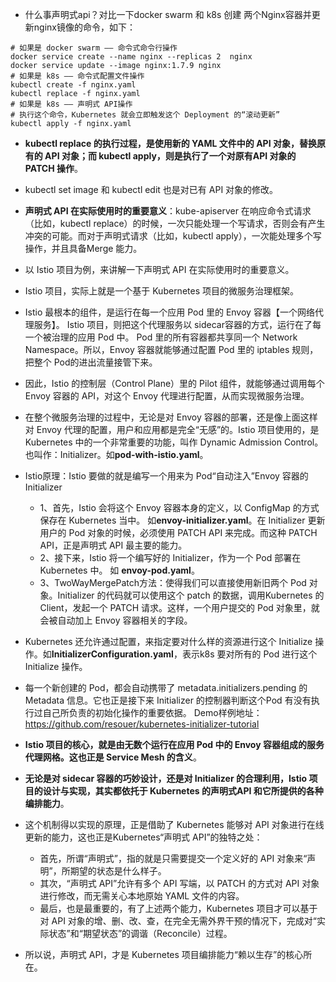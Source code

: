 - 什么事声明式api？对比一下docker swarm 和 k8s 创建 两个Nginx容器并更新nginx镜像的命令，如下：

```shell
# 如果是 docker swarm —— 命令式命令行操作
docker service create --name nginx --replicas 2  nginx
docker service update --image nginx:1.7.9 nginx
# 如果是 k8s —— 命令式配置文件操作
kubectl create -f nginx.yaml
kubectl replace -f nginx.yaml
# 如果是 k8s —— 声明式 API操作  
# 执行这个命令，Kubernetes 就会立即触发这个 Deployment 的“滚动更新”
kubectl apply -f nginx.yaml
```

- **kubectl replace 的执行过程，是使用新的 YAML 文件中的 API 对象，替换原有的 API 对象；而 kubectl apply，则是执行了一个对原有API 对象的 PATCH 操作**。
- kubectl set image 和 kubectl edit 也是对已有 API 对象的修改。
- **声明式 API 在实际使用时的重要意义**：kube-apiserver 在响应命令式请求（比如，kubectl
  replace）的时候，一次只能处理一个写请求，否则会有产生冲突的可能。而对于声明式请求（比如，kubectl apply），一次能处理多个写操作，并且具备Merge 能力。
- 以 Istio 项目为例，来讲解一下声明式 API 在实际使用时的重要意义。
- Istio 项目，实际上就是一个基于 Kubernetes 项目的微服务治理框架。
- Istio 最根本的组件，是运行在每一个应用 Pod 里的 Envoy 容器【一个网络代理服务】。 Istio 项目，则把这个代理服务以 sidecar容器的方式，运行在了每一个被治理的应用 Pod 中。
  Pod 里的所有容器都共享同一个 Network Namespace。所以，Envoy 容器就能够通过配置 Pod 里的 iptables 规则，把整个 Pod的进出流量接管下来。
- 因此，Istio 的控制层（Control Plane）里的 Pilot 组件，就能够通过调用每个 Envoy 容器的 API，对这个 Envoy 代理进行配置，从而实现微服务治理。
- 在整个微服务治理的过程中，无论是对 Envoy 容器的部署，还是像上面这样对 Envoy 代理的配置，用户和应用都是完全“无感”的。Istio 项目使用的，是 Kubernetes 中的一个非常重要的功能，叫作 Dynamic Admission Control。也叫作：Initializer。如**pod-with-istio.yaml**。
- Istio原理：Istio 要做的就是编写一个用来为 Pod“自动注入”Envoy 容器的 Initializer
  - 1、首先，Istio 会将这个 Envoy 容器本身的定义，以 ConfigMap 的方式保存在 Kubernetes 当中。
    如**envoy-initializer.yaml**。在 Initializer 更新用户的 Pod 对象的时候，必须使用 PATCH API 来完成。而这种 PATCH API，正是声明式 API 最主要的能力。
  - 2、接下来，Istio 将一个编写好的 Initializer，作为一个 Pod 部署在 Kubernetes 中。
    如 **envoy-pod.yaml**。
  - 3、TwoWayMergePatch方法：使得我们可以直接使用新旧两个 Pod 对象。Initializer 的代码就可以使用这个 patch 的数据，调用Kubernetes 的 Client，发起一个 PATCH 请求。这样，一个用户提交的 Pod 对象里，就会被自动加上 Envoy 容器相关的字段。



- Kubernetes 还允许通过配置，来指定要对什么样的资源进行这个 Initialize 操作。如**InitializerConfiguration.yaml**，表示k8s 要对所有的 Pod 进行这个 Initialize 操作。
- 每一个新创建的 Pod，都会自动携带了 metadata.initializers.pending 的 Metadata 信息。它也正是接下来 Initializer 的控制器判断这个Pod 有没有执行过自己所负责的初始化操作的重要依据。
  Demo样例地址：https://github.com/resouer/kubernetes-initializer-tutorial
- **Istio 项目的核心，就是由无数个运行在应用 Pod 中的 Envoy 容器组成的服务代理网格。这也正是 Service Mesh 的含义**。
- **无论是对 sidecar 容器的巧妙设计，还是对 Initializer 的合理利用，Istio 项目的设计与实现，其实都依托于 Kubernetes 的声明式API 和它所提供的各种编排能力**。
- 这个机制得以实现的原理，正是借助了 Kubernetes 能够对 API 对象进行在线更新的能力，这也正是Kubernetes“声明式 API”的独特之处：
  - 首先，所谓“声明式”，指的就是只需要提交一个定义好的 API 对象来“声明”，所期望的状态是什么样子。
  - 其次，“声明式 API”允许有多个 API 写端，以 PATCH 的方式对 API 对象进行修改，而无需关心本地原始 YAML 文件的内容。
  - 最后，也是最重要的，有了上述两个能力，Kubernetes 项目才可以基于对 API 对象的增、删、改、查，在完全无需外界干预的情况下，完成对“实际状态”和“期望状态”的调谐（Reconcile）过程。
- 所以说，声明式 API，才是 Kubernetes 项目编排能力“赖以生存”的核心所在。
